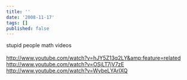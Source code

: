 ```yaml
---
title: ''
date: '2008-11-17'
tags: []
published: false
---
```


stupid people math videos<br /><br />http://www.youtube.com/watch?v=hJY5Z13q2LY&amp;feature=related<br />http://www.youtube.com/watch?v=OSjLT7jV7zE<br />http://www.youtube.com/watch?v=WybeLYArlXQ<br />
